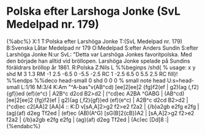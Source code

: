 # Polska efter Larshoga Jonke (SvL Medelpad nr. 179)

{%abc%}
X:1
T:Polska efter Larshöga Jonke
T:(SvL Medelpad nr. 179)
B:Svenska Låtar Medelpad nr 179
O:Medelpad
S:efter Anders Sundin
S:efter Larshöga Jonke
N:ur SvL: "Detta var Larshöga Jonkes favoritpolska. Med den började han alltid vid bröllopen. Larshöga Jonke spelade på Sundins föräldrars bröllop år 1861.
R:Polska
Z:Nils L
%%beginps
/shd{	% usage: x y shd
	M 3 1.3 RM
	-1 2.5 -6.5 0 -5.5 -2.5 RC
	1 -2.5 6.5 0 5.5 2.5 RC fill}!
%%endps
%%deco head-small 0 shd 0 0 0	% small note head
U:s=head-small
L:1/16
M:3/4
K:Am
"^A-bas"v(AB^cd) [ee]2[ee]2 {fg}f2(ef | g2)(ag (,f2){gf})ed (ef)(e^c) | A2B^c d2cd B2>d2 | (^cd)ec A2BA ^GABG |
 (AB^cd) [ee]2[ee]2 {fg}f2(ef | g2)(ag (,f2){gf})ed (ef)(e^c) | A2B^c d2cd B2>d2 | (^cd)ec c2[AA]2 [AA]4 ::
K:D
v[sA,A]2>g2 f2>e2 f2a2 | {/b}a2gb e2fg e2fg | (ag)(af) d2eg Tf2ed | (ef)ec (AB)(A^G) [sG(B]2{cB})A2 |
 [sA,A]2>g2 f2>e2 f2a2 | {/b}a2gb e2fg e2fg | (ag)(af) d2eg Tf2ed | (Ac)ec [Dd]8 :|
{%endabc%}

